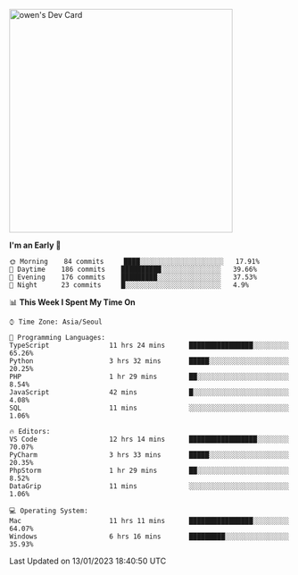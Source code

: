 <a href="https://app.daily.dev/owen_9066"><img src="https://api.daily.dev/devcards/51e5c69f10114f2abe0ae390c27b0828.png?r=hyb" width="400" alt="owen's Dev Card"/></a>

 
 <!--START_SECTION:waka-->
**I'm an Early 🐤** 

```text
🌞 Morning    84 commits     ████░░░░░░░░░░░░░░░░░░░░░   17.91% 
🌆 Daytime    186 commits    ██████████░░░░░░░░░░░░░░░   39.66% 
🌃 Evening    176 commits    █████████░░░░░░░░░░░░░░░░   37.53% 
🌙 Night      23 commits     █░░░░░░░░░░░░░░░░░░░░░░░░   4.9%

```


📊 **This Week I Spent My Time On** 

```text
⌚︎ Time Zone: Asia/Seoul

💬 Programming Languages: 
TypeScript               11 hrs 24 mins      ████████████████░░░░░░░░░   65.26% 
Python                   3 hrs 32 mins       █████░░░░░░░░░░░░░░░░░░░░   20.25% 
PHP                      1 hr 29 mins        ██░░░░░░░░░░░░░░░░░░░░░░░   8.54% 
JavaScript               42 mins             █░░░░░░░░░░░░░░░░░░░░░░░░   4.08% 
SQL                      11 mins             ░░░░░░░░░░░░░░░░░░░░░░░░░   1.06%

🔥 Editors: 
VS Code                  12 hrs 14 mins      █████████████████░░░░░░░░   70.07% 
PyCharm                  3 hrs 33 mins       █████░░░░░░░░░░░░░░░░░░░░   20.35% 
PhpStorm                 1 hr 29 mins        ██░░░░░░░░░░░░░░░░░░░░░░░   8.52% 
DataGrip                 11 mins             ░░░░░░░░░░░░░░░░░░░░░░░░░   1.06%

💻 Operating System: 
Mac                      11 hrs 11 mins      ████████████████░░░░░░░░░   64.07% 
Windows                  6 hrs 16 mins       █████████░░░░░░░░░░░░░░░░   35.93%

```


 Last Updated on 13/01/2023 18:40:50 UTC
<!--END_SECTION:waka-->
